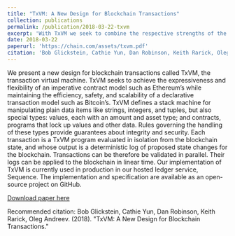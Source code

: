 ```yaml
---
title: "TxVM: A New Design for Blockchain Transactions"
collection: publications
permalink: /publication/2018-03-22-txvm
excerpt: 'With TxVM we seek to combine the respective strengths of the declarative and imperative approaches to representing blockchain transactions, while avoiding their weaknesses.'
date: 2018-03-22
paperurl: 'https://chain.com/assets/txvm.pdf'
citation: 'Bob Glickstein, Cathie Yun, Dan Robinson, Keith Rarick, Oleg Andreev. (2018). &quot;TxVM: A New Design for Blockchain Transactions.&quot;.'
---
```

We present a new design for blockchain transactions called TxVM, the transaction virtual machine. TxVM seeks to achieve the expressiveness and flexibility of an imperative contract model such as Ethereum’s while maintaining the efficiency, safety, and scalability of a declarative transaction model such as Bitcoin’s. TxVM defines a stack machine for manipulating plain data items like strings, integers, and tuples, but also special types: values, each with an amount and asset type; and contracts, programs that lock up values and other data. Rules governing the handling of these types provide guarantees about integrity and security. Each transaction is a TxVM program evaluated in isolation from the blockchain state, and whose output is a deterministic log of proposed state changes for the blockchain. Transactions can be therefore be validated in parallel. Their logs can be applied to the blockchain in linear time. Our implementation of TxVM is currently used in production in our hosted ledger service, Sequence. The implementation and specification are available as an open-source project on GitHub.

[Download paper here](https://github.com/chain/txvm/blob/main/whitepaper/whitepaper.pdf)

Recommended citation: Bob Glickstein, Cathie Yun, Dan Robinson, Keith Rarick, Oleg Andreev. (2018). &quot;TxVM: A New Design for Blockchain Transactions.&quot;
